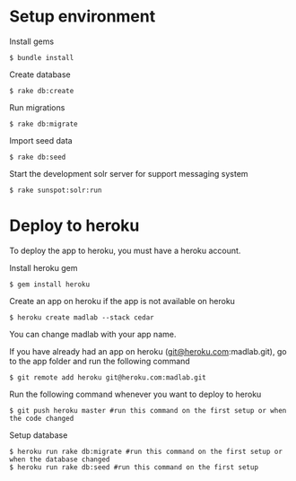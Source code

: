 Setup environment
==================

Install gems

````
$ bundle install
````

Create database

````
$ rake db:create
````

Run migrations

````
$ rake db:migrate
````

Import seed data

````
$ rake db:seed
````

Start the development solr server for support messaging system

````
$ rake sunspot:solr:run
````

Deploy to heroku
==================
To deploy the app to heroku, you must have a heroku account.

Install heroku gem

````
$ gem install heroku
````

Create an app on heroku if the app is not available on heroku

````
$ heroku create madlab --stack cedar
````
You can change madlab with your app name.

If you have already had an app on heroku (git@heroku.com:madlab.git), go to the app folder and run the following command

````
$ git remote add heroku git@heroku.com:madlab.git
````

Run the following command whenever you want to deploy to heroku

````
$ git push heroku master #run this command on the first setup or when the code changed
````

Setup database

````
$ heroku run rake db:migrate #run this command on the first setup or when the database changed
$ heroku run rake db:seed #run this command on the first setup
````






